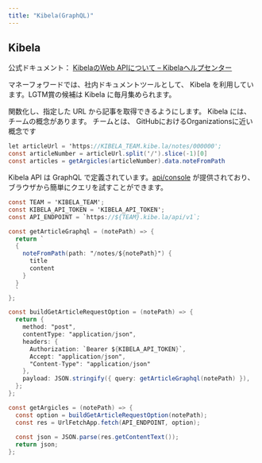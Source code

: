 ```yaml
---
title: "Kibela(GraphQL)"
---
```


## Kibela

公式ドキュメント： [KibelaのWeb APIについて – Kibelaヘルプセンター](https://support.kibe.la/hc/ja/articles/360035089312-Kibela%E3%81%AEWeb-API%E3%81%AB%E3%81%A4%E3%81%84%E3%81%A6)

マネーフォワードでは、社内ドキュメントツールとして、 Kibela を利用しています。LGTM賞の候補は Kibela に毎月集められます。

関数化し、指定した URL から記事を取得できるようにします。
Kibela には、 チームの概念があります。
チームとは、 GitHubにおけるOrganizationsに近い概念です

```js:sample_call.gs
let articleUrl = 'https://KIBELA_TEAM.kibe.la/notes/000000';
const articleNumber = articleUrl.split('/').slice(-1)[0]
const articles = getArgicles(articleNumber).data.noteFromPath
```

Kibela API は GraphQL で定義されています。[api/console](https://moneyforward.kibe.la/api/console) が提供されており、ブラウザから簡単にクエリを試すことができます。

```js:kibela.gs
const TEAM = 'KIBELA_TEAM';
const KIBELA_API_TOKEN = 'KIBELA_API_TOKEN';
const API_ENDPOINT = `https://${TEAM}.kibe.la/api/v1`;

const getArticleGraphql = (notePath) => {
  return `
  {
    noteFromPath(path: "/notes/${notePath}") {
      title
      content
    }
  }
  `
};

const buildGetArticleRequestOption = (notePath) => {
  return {
    method: "post",
    contentType: "application/json",
    headers: {
      Authorization: `Bearer ${KIBELA_API_TOKEN}`,
      Accept: "application/json",
      "Content-Type": "application/json"
    },
    payload: JSON.stringify({ query: getArticleGraphql(notePath) }),
  };
};

const getArgicles = (notePath) => {
  const option = buildGetArticleRequestOption(notePath);
  const res = UrlFetchApp.fetch(API_ENDPOINT, option);
  
  const json = JSON.parse(res.getContentText());
  return json;
};
```
